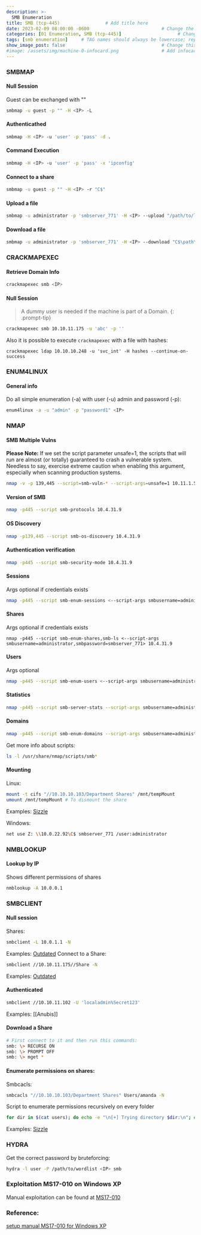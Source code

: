 ```yaml
---
description: >-
  SMB Enumeration
title: SMB (tcp-445)                 # Add title here
date: 2023-02-09 08:00:00 -0600                           # Change the date to match completion date
categories: [01 Enumeration, SMB (tcp-445)]                     # Change Templates to Writeup
tags: [smb enumeration]     # TAG names should always be lowercase; replace template with writeup, and add relevant tags
show_image_post: false                                    # Change this to true
#image: /assets/img/machine-0-infocard.png                # Add infocard image here for post preview image
---
```

### SMBMAP

#### Null Session
Guest can be exchanged with "" 
```bash
smbmap -u guest -p "" -H <IP> -L
```
#### Authenticathed
```bash
smbmap -H <IP> -u 'user' -p 'pass' -d .
```
#### Command Execution
```bash
smbmap -H <IP> -u 'user' -p 'pass' -x 'ipconfig'
```
#### Connect to a share
```bash
smbmap -u guest -p "" -H <IP> -r "C$"
```
#### Upload a file
```bash
smbmap -u administrator -p 'smbserver_771' -H <IP> --upload "/path/to/local/file" "C$\path\to\remote\file"
```
#### Download a file
```bash
smbmap -u administrator -p 'smbserver_771' -H <IP> --download "C$\path\to\remote\file"
```

### CRACKMAPEXEC
#### Retrieve Domain Info
```bash
crackmapexec smb <IP>
```
#### Null Session
> A dummy user is needed if the machine is part of a Domain.
{: .prompt-tip}
```bash
crackmapexec smb 10.10.11.175 -u 'abc' -p ''
```
Also it is possible to execute `crackmapexec` with a file with hashes:
```
crackmapexec ldap 10.10.10.248 -u 'svc_int' -H hashes --continue-on-success
```

### ENUM4LINUX
#### General info
Do all simple enumeration (-a) with user (-u) admin and password (-p):
```bash
enum4linux -a -u "admin" -p "password1" <IP>
```

### NMAP
#### SMB Multiple Vulns
**Please Note:** If we set the script parameter unsafe=1, the scripts that will run are almost (or totally) guaranteed to crash a vulnerable system. Needless to say, exercise extreme caution when enabling this argument, especially when scanning production systems.
```bash
nmap -v -p 139,445 --script=smb-vuln-* --script-args=unsafe=1 10.11.1.5
```
#### Version of SMB
```bash
nmap -p445 --script smb-protocols 10.4.31.9
```
#### OS Discovery
```bash
nmap -p139,445 --script smb-os-discovery 10.4.31.9 
```
#### Authentication verification
```bash
nmap -p445 --script smb-security-mode 10.4.31.9
```
#### Sessions
Args optional if credentials exists
```bash
nmap -p445 --script smb-enum-sessions <--script-args smbusername=administrator,smbpassword=smbserver_771> 10.4.31.9
```
#### Shares
Args optional if credentials exists
```shell
nmap -p445 --script smb-enum-shares,smb-ls <--script-args smbusername=administrator,smbpassword=smbserver_771> 10.4.31.9
```
#### Users
Args optional
```bash
nmap -p445 --script smb-enum-users <--script-args smbusername=administrator,smbpassword=smbserver_771> 10.4.31.9
```
#### Statistics
```bash
nmap -p445 --script smb-server-stats --script-args smbusername=administrator,smbpassword=smbserver_771 10.4.31.9
```
#### Domains
```bash
nmap -p445 --script smb-enum-domains --script-args smbusername=administrator,smbpassword=smbserver_771 10.4.31.9
```
Get more info about scripts:
```bash
ls -l /usr/share/nmap/scripts/smb*
```

#### Mounting
Linux:
```bash
mount -t cifs "//10.10.10.103/Department Shares" /mnt/tempMount
umount /mnt/tempMount # To dismount the share
```
Examples:
[Sizzle](https://shuciran.github.io/posts/Sizzle/#fnref:mount-share)

Windows:
```bash
net use Z: \\10.0.22.92\C$ smbserver_771 /user:administrator
```

### NMBLOOKUP
#### Lookup by IP
Shows different permissions of shares
```bash
nmblookup -A 10.0.0.1
```

### SMBCLIENT
#### Null session
Shares:
```bash
smbclient -L 10.0.1.1 -N
```
Examples:
[Outdated](https://shuciran.github.io/posts/Outdated/#fnref:smb-null-enum)
Connect to a Share:
```bash
smbclient //10.10.11.175//Share -N
```
Examples:
[Outdated](https://shuciran.github.io/posts/Outdated/#fnref:smb-null-connect)
#### Authenticated
```bash
smbclient //10.10.11.102 -U 'localadmin%Secret123'
```
Examples:
[[Anubis]]
#### Download a Share
```bash
# First connect to it and then run this commands:
smb: \> RECURSE ON
smb: \> PROMPT OFF
smb: \> mget *
```

#### Enumerate permissions on shares:
Smbcacls:
```bash
smbcacls "//10.10.10.103/Department Shares" Users/amanda -N
```
Script to enumerate permissions recursively on every folder
```bash
for dir in $(cat users); do echo -e "\n[+] Trying directory $dir:\n"; echo -e "\t[-] $(smbcacls "//10.10.10.103/Department Shares" Users/$dir -N)" | grep "Everyone" ; done
```
Examples:
[Sizzle](https://shuciran.github.io/posts/Sizzle/#fnref:share-permissions)

### HYDRA
Get the correct password by bruteforcing:
```bash
hydra -l user -P /path/to/wordlist <IP> smb
```

### Exploitation MS17-010 on Windows XP

Manual exploitation can be found at [MS17-010](https://shuciran.github.io/posts/MS17-010/)

### Reference:
[setup manual MS17-010 for Windows XP](https://medium.com/@minix9800/exploit-eternal-blue-ms17-010-for-windows-xp-with-custom-payload-fabbbbeb692f)
